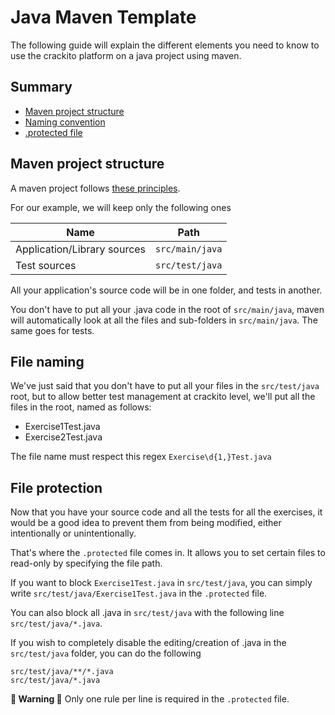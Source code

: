 # Java Maven Template

The following guide will explain the different elements you need to know to use the crackito platform on a java project using maven.

## Summary

-   [Maven project structure](#maven-project-structure)
-   [Naming convention](#file-naming)
-   [.protected file](#file-protection)

## Maven project structure

A maven project follows [these principles][maven project layout].

For our example, we will keep only the following ones

| Name                        | Path            |
| --------------------------- | --------------- |
| Application/Library sources | `src/main/java` |
| Test sources                | `src/test/java` |

All your application's source code will be in one folder, and tests in another.

You don't have to put all your .java code in the root of `src/main/java`, maven will automatically look at all the files and sub-folders in `src/main/java`. The same goes for tests.

## File naming

We've just said that you don't have to put all your files in the `src/test/java` root, but to allow better test management at crackito level, we'll put all the files in the root, named as follows:

-   Exercise1Test.java
-   Exercise2Test.java

The file name must respect this regex `Exercise\d{1,}Test.java`

## File protection

Now that you have your source code and all the tests for all the exercises, it would be a good idea to prevent them from being modified, either intentionally or unintentionally.

That's where the `.protected` file comes in. It allows you to set certain files to read-only by specifying the file path.

If you want to block `Exercise1Test.java` in `src/test/java`, you can simply write `src/test/java/Exercise1Test.java` in the `.protected` file.


You can also block all .java in `src/test/java` with the following line `src/test/java/*.java`.

If you wish to completely disable the editing/creation of .java in the `src/test/java` folder, you can do the following
```
src/test/java/**/*.java
src/test/java/*.java
```

**🚨 Warning 🚨** Only one rule per line is required in the `.protected` file.

<!-- URL -->

[maven project layout]: https://maven.apache.org/guides/introduction/introduction-to-the-standard-directory-layout.html
